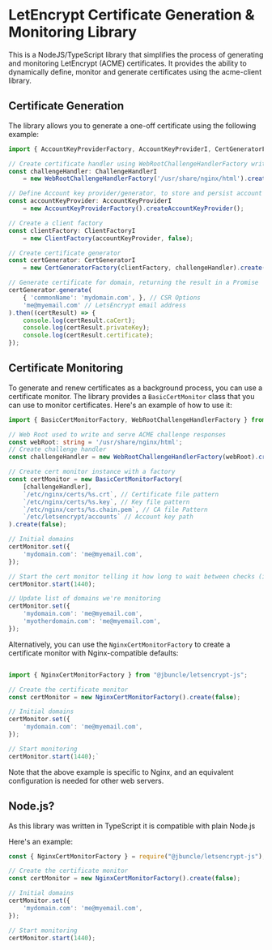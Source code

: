 # LetEncrypt Certificate Generation & Monitoring Library

This is a NodeJS/TypeScript library that simplifies the process of generating and monitoring LetEncrypt (ACME) certificates. It provides the ability to dynamically define, monitor and generate certificates using the acme-client library.

## Certificate Generation

The library allows you to generate a one-off certificate using the following example:

```typescript
import { AccountKeyProviderFactory, AccountKeyProviderI, CertGeneratorFactory, CertGeneratorI, ChallengeHandlerI, ClientFactory, ClientFactoryI, WebRootChallengeHandlerFactory } from "@jbuncle/letsencrypt-js";

// Create certificate handler using WebRootChallengeHandlerFactory writes ACME challenges to the filesystem which are then served statically
const challengeHandler: ChallengeHandlerI
    = new WebRootChallengeHandlerFactory('/usr/share/nginx/html').create();

// Define Account key provider/generator, to store and persist account keys use FileAccountKeyProvider
const accountKeyProvider: AccountKeyProviderI
    = new AccountKeyProviderFactory().createAccountKeyProvider();

// Create a client factory
const clientFactory: ClientFactoryI
    = new ClientFactory(accountKeyProvider, false);

// Create certificate generator
const certGenerator: CertGeneratorI
    = new CertGeneratorFactory(clientFactory, challengeHandler).create();

// Generate certificate for domain, returning the result in a Promise
certGenerator.generate(
    { 'commonName': 'mydomain.com', }, // CSR Options
    'me@myemail.com' // LetsEncrypt email address
).then((certResult) => {
    console.log(certResult.caCert);
    console.log(certResult.privateKey);
    console.log(certResult.certificate);
});
```

## Certificate Monitoring

To generate and renew certificates as a background process, you can use a certificate monitor. The library provides a `BasicCertMonitor` class that you can use to monitor certificates. Here's an example of how to use it:

```typescript
import { BasicCertMonitorFactory, WebRootChallengeHandlerFactory } from "@jbuncle/letsencrypt-js";

// Web Root used to write and serve ACME challenge responses
const webRoot: string = '/usr/share/nginx/html';
// Create challenge handler
const challengeHandler = new WebRootChallengeHandlerFactory(webRoot).create();

// Create cert monitor instance with a factory
const certMonitor = new BasicCertMonitorFactory(
    [challengeHandler],
    `/etc/nginx/certs/%s.crt`, // Certificate file pattern
    `/etc/nginx/certs/%s.key`, // Key file pattern
    `/etc/nginx/certs/%s.chain.pem`, // CA file Pattern
    `/etc/letsencrypt/accounts` // Account key path
).create(false);

// Initial domains
certMonitor.set({
    'mydomain.com': 'me@myemail.com',
});

// Start the cert monitor telling it how long to wait between checks (in minutes)
certMonitor.start(1440);

// Update list of domains we're monitoring
certMonitor.set({
    'mydomain.com': 'me@myemail.com',
    'myotherdomain.com': 'me@myemail.com',
});
```

Alternatively, you can use the `NginxCertMonitorFactory` to create a certificate monitor with Nginx-compatible defaults:

```typescript

import { NginxCertMonitorFactory } from "@jbuncle/letsencrypt-js";

// Create the certificate monitor
const certMonitor = new NginxCertMonitorFactory().create(false);

// Initial domains
certMonitor.set({
    'mydomain.com': 'me@myemail.com',
});

// Start monitoring
certMonitor.start(1440);`
```

Note that the above example is specific to Nginx, and an equivalent configuration is needed for other web servers.

## Node.js?

As this library was written in TypeScript it is compatible with plain Node.js

Here's an example:

```javascript
const { NginxCertMonitorFactory } = require("@jbuncle/letsencrypt-js");

// Create the certificate monitor
const certMonitor = new NginxCertMonitorFactory().create(false);

// Initial domains
certMonitor.set({
    'mydomain.com': 'me@myemail.com',
});

// Start monitoring
certMonitor.start(1440);
```

